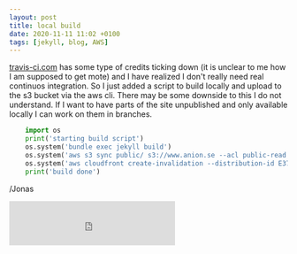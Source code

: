 ```yaml
---
layout: post
title: local build
date: 2020-11-11 11:02 +0100
tags: [jekyll, blog, AWS]
---
```

[travis-ci.com](https://travis-ci.com/) has some type of credits ticking down (it is unclear to me 
how I am supposed to get mote) and I have realized I don't really need real continuos integration.
So I just added a script to build locally and upload to the s3 bucket via the aws cli. There may be
some downside to this I do not understand. If I want to have parts of the
site unpublished and only available locally I can work on them in branches.

```python
    import os
    print('starting build script')
    os.system('bundle exec jekyll build')
    os.system('aws s3 sync public/ s3://www.anion.se --acl public-read --delete')
    os.system('aws cloudfront create-invalidation --distribution-id E379E2RCB0S37Y --paths /*')
    print('build done')
```
/Jonas

<iframe src="https://open.spotify.com/embed/track/7oY5dKG6d3vYR2QcdGWsHA" width="300" height="80" frameborder="0" allowtransparency="true" allow="encrypted-media"></iframe>